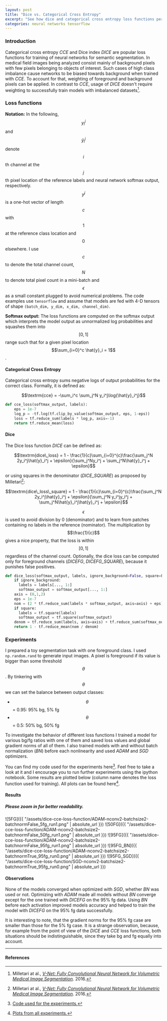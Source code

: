 ```yaml
---
layout: post
title: "Dice vs. Categorical Cross Entropy"
excerpt: "See how dice and categorical cross entropy loss functions perform when training a semantic segmentation model."
categories: neural networks tensorflow
---
```

### Introduction

Categorical cross entropy *CCE* and Dice index *DICE* are popular loss functions for training of neural networks for semantic segmentation.
In medical field images being analyzed consist mainly of background pixels with few pixels belonging to objects of interest.
Such cases of high class imbalance cause networks to be biased towards background when trained with *CCE*.
To account for that, weighting of foreground and background pixels can be applied.
In contrast to *CCE*, usage of *DICE* doesn't require weighting to successfully train models with imbalanced datasets[^1].

### Loss functions

**Notation:** In the following, $$y_i^j$$ and $$\hat{y}_i^j$$ denote $$i$$th channel at the $$j$$th pixel location of the reference labels and neural network softmax output, respectively.
$$y^j$$ is a one-hot vector of length $$c$$ with $$1$$ at the reference class location and $$0$$ elsewhere.
I use $$c$$ to denote the total channel count, $$N$$ to denote total pixel count in a mini-batch and $$\epsilon$$ as a small constant plugged to avoid numerical problems.
The code examples use `tensorflow` and assume that models are fed with 4-D tensors of shape `(batch_dim, y_dim, x_dim, channel_dim)`.

**Softmax output:** The loss functions are computed on the softmax output which interprets the model output as unnormalized log probabilities and squashes them into $$[0,1]$$ range such that for a given pixel location $$\sum_{i=0}^c \hat{y}_i = 1$$.

#### Categorical Cross Entropy
Categorical cross entropy sums negative logs of output probabilities for the correct class. Formally, it is defined as:

$$\textrm{cce} = -\sum_i^c \sum_j^N y_i^j\log{\hat{y}_i^j}$$

```python
def cce_loss(softmax_output, labels):
    eps = 1e-7
    log_p = -tf.log(tf.clip_by_value(softmax_output, eps, 1-eps))
    loss = tf.reduce_sum(labels * log_p, axis=-1)
    return tf.reduce_mean(loss)
```

#### Dice
The Dice loss function *DICE* can be defined as:

$$\textrm{dice\_loss} = 1 - \frac{1}{c}\sum_{i=0}^{c}\frac{\sum_j^N 2y_i^j\hat{y}_i^j + \epsilon}{\sum_j^Ny_i^j + \sum_j^N\hat{y}_i^j + \epsilon}$$

or using squares in the denominator (*DICE_SQUARE*) as proposed by Milletari[^1]:

$$\textrm{dice\_loss\_square} = 1 - \frac{1}{c}\sum_{i=0}^{c}\frac{\sum_j^N 2y_i^j\hat{y}_i^j + \epsilon}{\sum_j^N y_i^jy_i^j + \sum_j^N\hat{y}_i^j\hat{y}_i^j + \epsilon}$$

$$\epsilon$$ is used to avoid division by 0 (denominator) and to learn from patches containing no labels in the reference (nominator). The multiplication by $$\frac{1}{c}$$ gives a nice property, that the loss is within $$[0, 1]$$ regardless of the channel count. Optionally, the dice loss can be computed only for foreground channels (*DICEFG*, *DICEFG_SQUARE*), because it punishes false positives.

```python
def dice_loss(softmax_output, labels, ignore_background=False, square=False):
    if ignore_background:
      labels = labels[..., 1:]
      softmax_output = softmax_output[..., 1:]
    axis = (0,1,2)
    eps = 1e-7
    nom = (2 * tf.reduce_sum(labels * softmax_output, axis=axis) + eps)
    if square:
      labels = tf.square(labels)
      softmax_output = tf.square(softmax_output)
    denom = tf.reduce_sum(labels, axis=axis) + tf.reduce_sum(softmax_output, axis=axis) + eps
    return 1 - tf.reduce_mean(nom / denom)
```

### Experiments
I prepared a toy segmentation task with one foreground class. I used `np.random.rand` to generate input images.
A pixel is foreground if its value is bigger than some threshold $$\theta$$. By tinkering with $$\theta$$ we can set the balance between output classes:

- $$\theta$$ = 0.95: 95% bg, 5% fg
- $$\theta$$ = 0.5: 50% bg, 50% fg

To investigate the behavior of different loss functions I trained a model for various bg/fg ratios with one of them and saved loss values and global gradient norms of all of them.
I also trained models with and without batch normalization (*BN*) before each nonlinearity and used *ADAM* and *SGD* optimizers.

You can find my code used for the experiments here[^3]. Feel free to take a look at it and I encourage you to run further experiments using the ipython notebook.
Some results are plotted below (column name denotes the loss function used for training). All plots can be found here[^2].

#### Results

##### Please zoom in for better readability.
![5FG]({{ "/assets/dice-cce-loss-function/ADAM-nconv2-batchsize2-batchnormFalse_5fg_run1.png" | absolute_url }})
![50FG]({{ "/assets/dice-cce-loss-function/ADAM-nconv2-batchsize2-batchnormFalse_50fg_run1.png" | absolute_url }})
![95FG]({{ "/assets/dice-cce-loss-function/ADAM-nconv2-batchsize2-batchnormFalse_95fg_run1.png" | absolute_url }})
![95FG_BN]({{ "/assets/dice-cce-loss-function/ADAM-nconv2-batchsize2-batchnormTrue_95fg_run0.png" | absolute_url }})
![95FG_SGD]({{ "/assets/dice-cce-loss-function/SGD-nconv2-batchsize2-batchnormTrue_95fg_run0.png" | absolute_url }})


#### Observations
None of the models converged when optimized with *SGD*, whether *BN* was used or not.
Optimizing with *ADAM* made all models without *BN* converge except for the one trained with *DICEFG* on the 95% fg data.
Using *BN* before each activation improved models accuracy and helped to train the model with *DICEFG* on the 95% fg data successfully.

It is interesting to note, that the gradient norms for the 95% fg case are smaller than those for the 5% fg case. It is a strange observation, because, for example from the point of view of the *DICE* and *CCE* loss functions, both situations should be indistinguishable, since they take bg and fg equally into account.


---
#### References
[^1]: Milletari at al., [*V-Net: Fully Convolutional Neural Network for Volumetric Medical Image Segmentation*](https://arxiv.org/abs/1606.04797). 2016.
[^2]: [Plots from all experiments.](https://github.com/gchlebus/gchlebus.github.io/tree/master/assets/dice-cce-loss-function)
[^3]: [Code used for the experiments.](https://github.com/gchlebus/gchlebus.github.io/tree/master/code/loss-functions)
